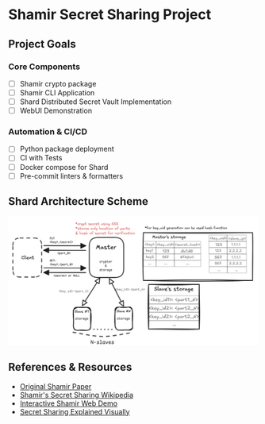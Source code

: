 # Shamir Secret Sharing Project
## Project Goals
### Core Components
 - [ ] Shamir crypto package
 - [ ] Shamir CLI Application
 - [ ] Shard Distributed Secret Vault Implementation
 - [ ] WebUI Demonstration

### Automation & CI/CD
 - [ ] Python package deployment
 - [ ] CI with Tests
 - [ ] Docker compose for Shard
 - [ ] Pre-commit linters & formatters

## Shard Architecture Scheme
![Shard Architecture Scheme](/images/shard-scheme.png)

## References & Resources
- [Original Shamir Paper](https://web.mit.edu/6.857/OldStuff/Fall03/ref/Shamir-HowToShareASecret.pdf)
- [Shamir's Secret Sharing Wikipedia](https://en.wikipedia.org/wiki/Shamir%27s_secret_sharing)
- [Interactive Shamir Web Demo](https://iancolechen.io/shamir/)
- [Secret Sharing Explained Visually](https://www.youtube.com/watch?v=iFY5SyY3IMQ)